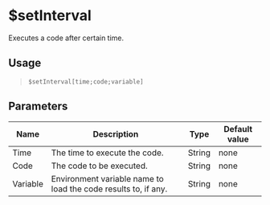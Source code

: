 # $setInterval
Executes a code after certain time.
## Usage
> `$setInterval[time;code;variable]`
## Parameters
|   Name   |                          Description                           |  Type  | Default value |
|----------|----------------------------------------------------------------|--------|---------------|
| Time     | The time to execute the code.                                  | String | none          |
| Code     | The code to be executed.                                       | String | none          |
| Variable | Environment variable name to load the code results to, if any. | String | none          |
